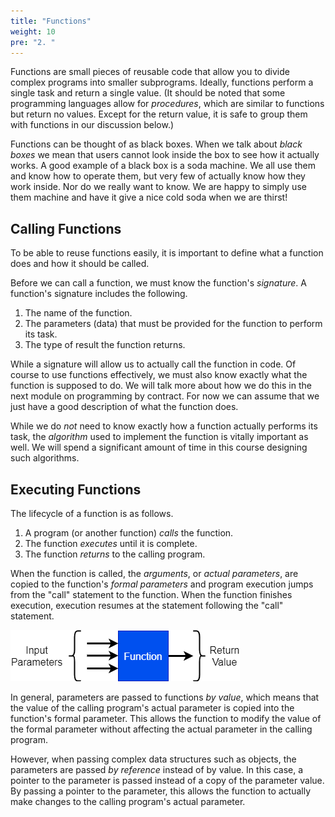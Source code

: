 ```yaml
---
title: "Functions"
weight: 10
pre: "2. "
---
```


Functions are small pieces of reusable code that allow you to divide complex programs into smaller subprograms. Ideally, functions perform a single task and return a single value. (It should be noted that some programming languages allow for _procedures_, which are similar to functions but return no values. Except for the return value, it is safe to group them with functions in our discussion below.)

Functions can be thought of as black boxes. When we talk about _black boxes_ we mean that users cannot look inside the box to see how it actually works. A good example of a black box is a soda machine. We all use them and know how to operate them, but very few of actually know how they work inside. Nor do we really want to know. We are happy to simply use them machine and have it give a nice cold soda when we are thirst!

## Calling Functions

To be able to reuse functions easily, it is important to define what a function does and how it should be called. 

Before we can call a function, we must know the function's _signature_. A function's signature includes the following.

1.	The name of the function. 
2.	The parameters (data) that must be provided for the function to perform its task.
3.	The type of result the function returns.

While a signature will allow us to actually call the function in code. Of course to  use functions effectively, we must also know exactly what the function is supposed to do. We will talk more about how we do this in the next module on programming by contract. For now we can assume that we just have a good description of what the function does.

While we do _not_ need to know exactly how a function actually performs its task, the _algorithm_ used to implement the function is vitally important as well. We will spend a significant amount of time in this course designing such algorithms.

## Executing Functions

The lifecycle of a function is as follows.  

1. A program (or another function) _calls_ the function. 
2. The function _executes_ until it is complete.
3. The function _returns_ to the calling program. 

When the function is called, the _arguments_, or _actual parameters_, are copied to the function's _formal parameters_ and program execution jumps from the "call" statement to the function. When the function finishes execution, execution resumes at the statement following the "call" statement. 

![Function Call Diagram](/images/2/2.2.function1.png)

In general, parameters are passed to functions _by value_, which means that the value of the calling program's actual parameter is copied into the function's formal parameter. This allows the function to modify the value of the formal parameter without affecting the actual parameter in the calling program.

However, when passing complex data structures such as objects, the parameters are passed _by reference_ instead of by value. In this case, a pointer to the parameter is passed instead of a copy of the parameter value. By passing a pointer to the parameter, this allows the function to actually make changes to the calling program's actual parameter. 
